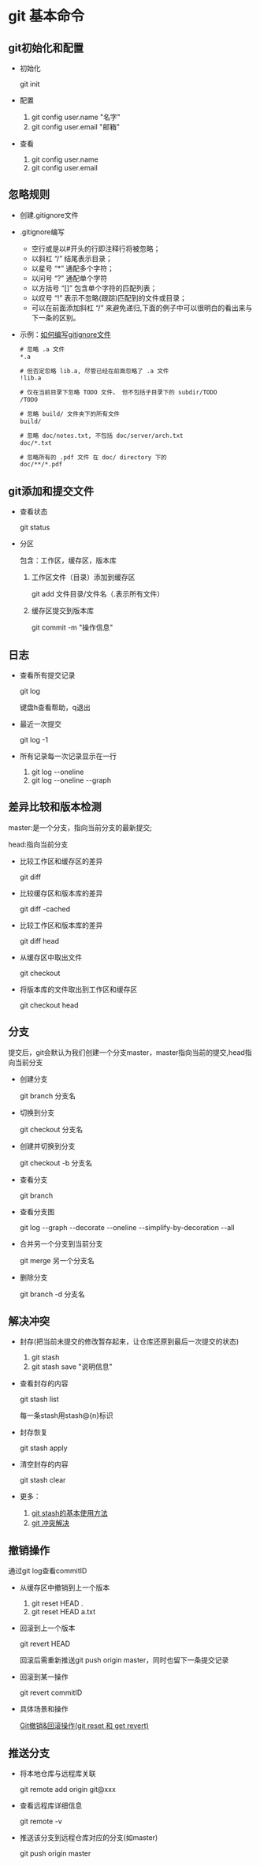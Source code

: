 # git 基本命令

## git初始化和配置

* 初始化

    git init

* 配置

    1. git config user.name "名字"
    2. git config user.email "邮箱"

* 查看

    1. git config user.name
    2. git config user.email

## 忽略规则

* 创建.gitignore文件

* .gitignore编写

    * 空行或是以#开头的行即注释行将被忽略；
    * 以斜杠 “/” 结尾表示目录；
    * 以星号 “*” 通配多个字符；
    * 以问号 “?” 通配单个字符
    * 以方括号 “[]” 包含单个字符的匹配列表；
    * 以叹号 “!” 表示不忽略(跟踪)匹配到的文件或目录；
    * 可以在前面添加斜杠 “/” 来避免递归,下面的例子中可以很明白的看出来与下一条的区别。

* 示例：[如何编写gitignore文件](https://www.cnblogs.com/jingtyu/p/6831772.html)

    ```txt
    # 忽略 .a 文件
    *.a

    # 但否定忽略 lib.a, 尽管已经在前面忽略了 .a 文件
    !lib.a

    # 仅在当前目录下忽略 TODO 文件， 但不包括子目录下的 subdir/TODO
    /TODO

    # 忽略 build/ 文件夹下的所有文件
    build/

    # 忽略 doc/notes.txt, 不包括 doc/server/arch.txt
    doc/*.txt

    # 忽略所有的 .pdf 文件 在 doc/ directory 下的
    doc/**/*.pdf
    ```

## git添加和提交文件

* 查看状态

    git status

* 分区

    包含：工作区，缓存区，版本库

    1. 工作区文件（目录）添加到缓存区

        git add 文件目录/文件名（.表示所有文件）

    2. 缓存区提交到版本库

        git commit -m "操作信息"

## 日志

* 查看所有提交记录

    git log

    键盘h查看帮助，q退出

* 最近一次提交

    git log -1

* 所有记录每一次记录显示在一行

    1. git log --oneline
    2. git log --oneline --graph

## 差异比较和版本检测

master:是一个分支，指向当前分支的最新提交;

head:指向当前分支

* 比较工作区和缓存区的差异

    git diff

* 比较缓存区和版本库的差异

    git diff -cached

* 比较工作区和版本库的差异

    git diff head

* 从缓存区中取出文件

    git checkout

* 将版本库的文件取出到工作区和缓存区

    git checkout head

## 分支

提交后，git会默认为我们创建一个分支master，master指向当前的提交,head指向当前分支

* 创建分支

    git branch 分支名

* 切换到分支

    git checkout 分支名

* 创建并切换到分支

    git checkout -b 分支名

* 查看分支

    git branch

* 查看分支图

    git log --graph --decorate --oneline --simplify-by-decoration --all

* 合并另一个分支到当前分支

    git merge 另一个分支名

* 删除分支

     git branch -d 分支名

## 解决冲突

* 封存(把当前未提交的修改暂存起来，让仓库还原到最后一次提交的状态)

    1. git stash
    2. git stash save "说明信息"

* 查看封存的内容

    git stash list

    每一条stash用stash@{n}标识

* 封存恢复

    git stash apply

* 清空封存的内容

    git stash clear

* 更多：

    1. [git stash的基本使用方法](https://jingyan.baidu.com/article/49ad8bceacac6b5834d8fa9a.html)
    2. [git 冲突解决](https://www.cnblogs.com/jiangxiaobo/p/9856697.html)

## 撤销操作

通过git log查看commitID

* 从缓存区中撤销到上一个版本

    1. git reset HEAD .
    2. git reset HEAD a.txt

* 回滚到上一个版本

    git revert HEAD

    回滚后需重新推送git push origin master，同时也留下一条提交记录

* 回滚到某一操作

    git revert commitID

* 具体场景和操作

    [Git撤销&回滚操作(git reset 和 get revert)](https://blog.csdn.net/asoar/article/details/84111841)

## 推送分支

* 将本地仓库与远程库关联

    git remote add origin git@xxx

* 查看远程库详细信息

    git remote -v

* 推送该分支到远程仓库对应的分支(如master)

    git push origin master